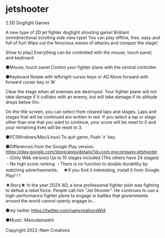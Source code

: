 # jetshooter
2.5D Dogfight Games

A new type of 2D jet fighter dogfight shooting game!
Brilliant omnidirectional scrolling side view type!
You can play offline, free, easy and full of fun!
Wipe out the ferocious waves of attacks and conquer the stage!

[How to play]
Everything can be controlled with the mouse, touch panel, and keyboard.

●Mouse, touch panel
Control your fighter plane with the central controller.

●Keyboard
Rotate with left/right cursor keys or AD
Move forward with forward cursor key or W

Clear the stage when all enemies are destroyed.
Your fighter plane will not take damage if it collides with an enemy, but will take damage if its altitude drops below 0m.

On the title screen, you can select from cleared laps and stages.
Laps and stages that will be continued are written in red.
If you select a lap or stage other than one that you want to continue, your score will be reset to 0 and your remaining lives will be reset to 3.

●PC(Windows/Mac/Linux)
To quit game, Push 'z' key.

●Differences from the Google Play version.
https://play.google.com/store/apps/details?id=com.mycompany.jetshooter
・(Only Web version) Up to 10 stages included (The others have 24 stages)
・No high score ranking
・There is no function to double durability by watching advertisements.
　★If you find it interesting, install it from Google Play! ! !

 ★Story★
In the year 202X AD, a lone professional fighter pilot was fighting to defeat a rebel force.
People call him "Jet Shooter".
He continues to use a high-performance fighter plane to engage in battles that governments around the world cannot openly engage in...

●my twitter
 https://twitter.com/namcreationsWld

●Music: Maoudamashii 

Copyright 2022ｰNam Creations
